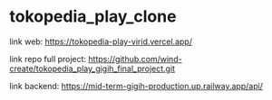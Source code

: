 # tokopedia_play_clone

link web: https://tokopedia-play-virid.vercel.app/ 

link repo full project: https://github.com/wind-create/tokopedia_play_gigih_final_project.git

link backend: https://mid-term-gigih-production.up.railway.app/api/
